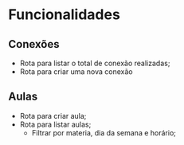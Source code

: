 # Funcionalidades

## Conexões

- Rota para listar o total de conexão realizadas;
- Rota para criar uma nova conexão

## Aulas 

- Rota para criar aula;
- Rota para listar aulas;
  - Filtrar por materia, dia da semana e horário;